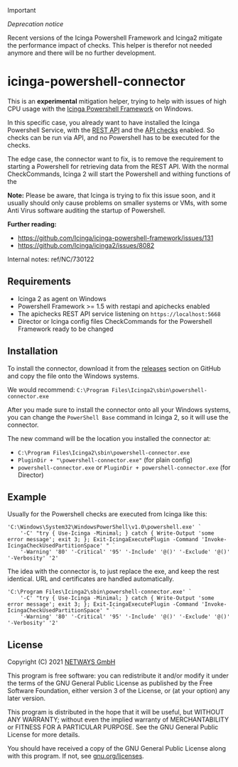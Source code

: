 > [!IMPORTANT]
> *Deprecation notice*
>
> Recent versions of the Icinga Powershell Framework and Icinga2 mitigate the performance impact
> of checks. This helper is therefor not needed anymore and there will be no further development.


# icinga-powershell-connector

This is an **experimental** mitigation helper, trying to help with issues of high CPU usage with the [Icinga Powershell Framework] on Windows.

In this specific case, you already want to have installed the Icinga Powershell Service, with the
[REST API](https://icinga.com/docs/icinga-for-windows/latest/restapi/doc/02-Installation/) and the
[API checks](https://icinga.com/docs/icinga-for-windows/latest/apichecks/doc/01-Introduction/) enabled.
So checks can be run via API, and no Powershell has to be executed for the checks.

The edge case, the connector want to fix, is to remove the requirement to starting a Powershell for retrieving data
from the REST API. With the normal CheckCommands, Icinga 2 will start the Powershell and withing functions of the 

**Note:** Please be aware, that Icinga is trying to fix this issue soon, and it usually should only cause problems on
smaller systems or VMs, with some Anti Virus software auditing the startup of Powershell.

[Icinga Powershell Framework]: https://icinga.com/docs/icinga-for-windows/latest

**Further reading:**

* https://github.com/Icinga/icinga-powershell-framework/issues/131
* https://github.com/Icinga/icinga2/issues/8082

Internal notes: ref/NC/730122

## Requirements

* Icinga 2 as agent on Windows
* Powershell Framework >= 1.5 with restapi and apichecks enabled
* The apichecks REST API service listening on `https://localhost:5668`
* Director or Icinga config files CheckCommands for the Powershell Framework ready to be changed

## Installation

To install the connector, download it from the [releases] section on GitHub and copy the file onto the Windows systems.

We would recommend: `C:\Program Files\Icinga2\sbin\powershell-connector.exe`

After you made sure to install the connector onto all your Windows systems, you can change the `PowerShell Base` command
in Icinga 2, so it will use the connector.

The new command will be the location you installed the connector at:

* `C:\Program Files\Icinga2\sbin\powershell-connector.exe`
* `PluginDir + "\powershell-connector.exe"` (for plain config)
* `powershell-connector.exe` or `PluginDir + powershell-connector.exe` (for Director)

[releases]: https://github.com/NETWAYS/icinga-powershell-connector/releases

## Example

Usually for the Powershell checks are executed from Icinga like this:

```
'C:\Windows\System32\WindowsPowerShell\v1.0\powershell.exe' `
    '-C' "try { Use-Icinga -Minimal; } catch { Write-Output 'some error message'; exit 3; }; Exit-IcingaExecutePlugin -Command 'Invoke-IcingaCheckUsedPartitionSpace' " `
    '-Warning' '80' '-Critical' '95' '-Include' '@()' '-Exclude' '@()' '-Verbosity' '2'
```

The idea with the connector is, to just replace the exe, and keep the rest identical. URL and certificates are handled
automatically.

```
'C:\Program Files\Icinga2\sbin\powershell-connector.exe' `
    '-C' "try { Use-Icinga -Minimal; } catch { Write-Output 'some error message'; exit 3; }; Exit-IcingaExecutePlugin -Command 'Invoke-IcingaCheckUsedPartitionSpace' " `
    '-Warning' '80' '-Critical' '95' '-Include' '@()' '-Exclude' '@()' '-Verbosity' '2'
```

## License

Copyright (C) 2021 [NETWAYS GmbH](mailto:info@netways.de)

This program is free software: you can redistribute it and/or modify
it under the terms of the GNU General Public License as published by
the Free Software Foundation, either version 3 of the License, or
(at your option) any later version.

This program is distributed in the hope that it will be useful,
but WITHOUT ANY WARRANTY; without even the implied warranty of
MERCHANTABILITY or FITNESS FOR A PARTICULAR PURPOSE.  See the
GNU General Public License for more details.

You should have received a copy of the GNU General Public License
along with this program.
If not, see [gnu.org/licenses](https://www.gnu.org/licenses/).
